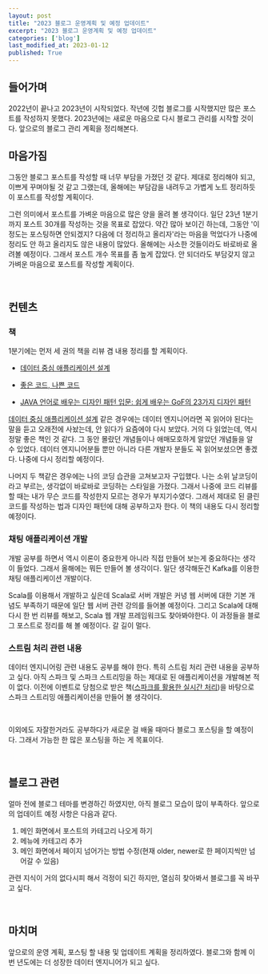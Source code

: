 ```yaml
---
layout: post
title: "2023 블로그 운영계획 및 예정 업데이트"
excerpt: "2023 블로그 운영계획 및 예정 업데이트"
categories: ['blog']
last_modified_at: 2023-01-12
published: True
---
```


## 들어가며

2022년이 끝나고 2023년이 시작되었다. 작년에 깃헙 블로그를 시작했지만 많은 포스트를 작성하지 못했다. 2023년에는 새로운 마음으로 다시 블로그 관리를 시작할 것이다. 앞으로의 블로그 관리 계획을 정리해본다.

## 마음가짐

그동안 블로그 포스트를 작성할 때 너무 부담을 가졌던 것 같다. 제대로 정리해야 되고, 이쁘게 꾸며야될 것 같고 그랬는데, 올해에는 부담감을 내려두고 가볍게 노트 정리하듯이 포스트를 작성할 계획이다.

그런 의미에서 포스트를 가벼운 마음으로 많은 양을 올려 볼 생각이다. 일단 23년 1분기까지 포스트 30개를 작성하는 것을 목표로 잡았다. 약간 많아 보이긴 하는데, 그동안 '이정도는 포스팅하면 안되겠지? 다음에 더 정리하고 올리자'라는 마음을 먹었다가 나중에 정리도 안 하고 올리지도 않은 내용이 많았다. 올해에는 사소한 것들이라도 바로바로 올려볼 예정이다. 그래서 포스트 개수 목표를 좀 높게 잡았다. 안 되더라도 부담갖지 않고 가벼운 마음으로 포스트를 작성할 계획이다.

<br/>

## 컨텐츠

### 책

1분기에는 먼저 세 권의 책을 리뷰 겸 내용 정리를 할 계획이다.

- [데이터 중심 애플리케이션 설계](https://product.kyobobook.co.kr/detail/S000001766328)

- [좋은 코드, 나쁜 코드](https://product.kyobobook.co.kr/detail/S000061353995)

- [JAVA 언어로 배우는 디자인 패턴 입문: 쉽게 배우는 GoF의 23가지 디자인 패턴](https://product.kyobobook.co.kr/detail/S000200311846)

[데이터 중심 애플리케이션 설계](https://product.kyobobook.co.kr/detail/S000001766328) 같은 경우에는 데이터 엔지니어라면 꼭 읽어야 된다는 말을 듣고 오래전에 사놨는데, 안 읽다가 요즘에야 다시 보았다. 거의 다 읽었는데, 역시 정말 좋은 책인 것 같다. 그 동안 몰랐던 개념들이나 애매모호하게 알았던 개념들을 알 수 있었다. 데이터 엔지니어분들 뿐만 아니라 다른 개발자 분들도 꼭 읽어보셨으면 좋겠다. 나중에 다시 정리할 예정이다.

나머지 두 책같은 경우에는 나의 코딩 습관을 고쳐보고자 구입했다. 나는 소위 날코딩이라고 부르는, 생각없이 바로바로 코딩하는 스타일을 가졌다. 그래서 나중에 코드 리뷰를 할 때는 내가 무슨 코드를 작성한지 모르는 경우가 부지기수였다. 그래서 제대로 된 클린 코드를 작성하는 법과 디자인 패턴에 대해 공부하고자 한다. 이 책의 내용도 다시 정리할 예정이다.

### 채팅 애플리케이션 개발

개발 공부를 하면서 역시 이론이 중요한게 아니라 직접 만들어 보는게 중요하다는 생각이 들었다. 그래서 올해에는 뭐든 만들어 볼 생각이다. 일단 생각해둔건 Kafka를 이용한 채팅 애플리케이션 개발이다.

Scala를 이용해서 개발하고 싶은데 Scala로 서버 개발은 커녕 웹 서버에 대한 기본 개념도 부족하기 때문에 일단 웹 서버 관련 강의를 들어볼 예정이다. 그리고 Scala에 대해 다시 한 번 리뷰를 해보고, Scala 웹 개발 프레임워크도 찾아봐야한다. 이 과정들을 블로그 포스트로 정리를 해 볼 예정이다. 갈 길이 멀다.

### 스트림 처리 관련 내용

데이터 엔지니어링 관련 내용도 공부를 해야 한다. 특히 스트림 처리 관련 내용을 공부하고 싶다. 아직 스파크 및 스파크 스트리밍을 하는 제대로 된 애플리케이션을 개발해본 적이 없다. 이전에 이벤트로 당첨으로 받은 책([스파크를 활용한 실시간 처리](https://product.kyobobook.co.kr/detail/S000001810360))을 바탕으로 스파크 스트리밍 애플리케이션을 만들어 볼 생각이다.   

<br/>

이외에도 자잘한거라도 공부하다가 새로운 걸 배울 때마다 블로그 포스팅을 할 예정이다. 그래서 가능한 한 많은 포스팅을 하는 게 목표이다.

<br/>

## 블로그 관련

얼마 전에 블로그 테마를 변경하긴 하였지만, 아직 블로그 모습이 많이 부족하다. 앞으로의 업데이트 예정 사항은 다음과 같다.

1. 메인 화면에서 포스트의 카테고리 나오게 하기
2. 메뉴에 카테고리 추가
3. 메인 화면에서 페이지 넘어가는 방법 수정(현재 older, newer로 한 페이지씩만 넘어갈 수 있음)

관련 지식이 거의 없다시피 해서 걱정이 되긴 하지만, 열심히 찾아봐서 블로그를 꼭 바꾸고 싶다.

<br/>

## 마치며

앞으로의 운영 계획, 포스팅 할 내용 및 업데이트 계획을 정리하였다. 블로그와 함께 이번 년도에는 더 성장한 데이터 엔지니어가 되고 싶다.

